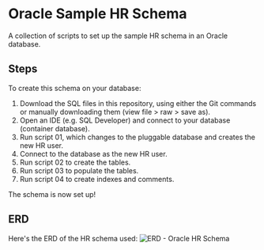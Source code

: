 # Oracle Sample HR Schema
A collection of scripts to set up the sample HR schema in an Oracle database.

## Steps

To create this schema on your database:

1. Download the SQL files in this repository, using either the Git commands or manually downloading them (view file > raw > save as).
2. Open an IDE (e.g. SQL Developer) and connect to your database (container database).
3. Run script 01, which changes to the pluggable database and creates the new HR user.
4. Connect to the database as the new HR user.
5. Run script 02 to create the tables.
6. Run script 03 to populate the tables.
7. Run script 04 to create indexes and comments.

The schema is now set up!

## ERD

Here's the ERD of the HR schema used:
![ERD - Oracle HR Schema](https://user-images.githubusercontent.com/9577031/120085247-c9dd5180-c119-11eb-8d06-d8cfd5a1a60f.png)